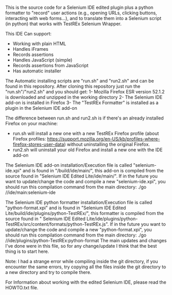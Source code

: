 This is the source code for a Selenium IDE edited plugin plus a python formatter to "record" user actions (e.g., opening URLs,
clicking buttons, interacting with web forms...), and to translate them into a Selenium script (in python) that works with TestREx Selenium Wrapper.

This IDE Can support:

* Working with plain HTML
* Handles iFrames
* Records assertions
* Handles JavaScript (simple)
* Records assertions from JavaScript
* Has automatic installer

The Automatic installing scripts are "run.sh" and "run2.sh" and can be found in this repository.
After cloning this repository just run the "run.sh"/"run2.sh" and you should get:
1- Mozilla Firefox ESR version 52.1.2 is downloaded and unzipped in the working directory
2- The Selenium IDE add-on is installed in Firefox
3- The "TestREx Formatter" is installed as a plugin in the Selenium IDE add-on

The difference between run.sh and run2.sh is if there's an already installed Firefox on your machine:

* run.sh will install a new one with a new TestREx Firefox profile (about Firefox profiles: https://support.mozilla.org/en-US/kb/profiles-where-firefox-stores-user-data) without uninstalling the original Firefox.
* run2.sh will uninstall your old Firefox and install a new one with the IDE add-on


The Selenium IDE add-on installation/Execution file is called "selenium-ide.xpi" and is found in "/build/ide/main/", this add-on is compiled from the source
found in "Selenium IDE Edited Lite/ide/main/". If in the future you want to update/change the code and compile a new "selenium-ide.xpi",
you should run this compilation command from the main directory:
./go //ide/main:selenium-ide

The Selenium IDE python formatter installation/Execution file is called "python-format.xpi" and is found in "Selenium IDE Edited Lite/build/ide/plugins/python-TestREx/", this formatter is compiled from the source found in " Selenium IDE Edited Lite/ide/plugins/python-TestREx/src/content/formats/python-TestREx.js".
If in the future you want to update/change the code and compile a new "python-format.xpi",
you should run this compilation command from the main directory:
./go //ide/plugins/python-TestREx:python-format
The main updates and changes I've done were in this file, so for any change/update I think that the best thing is to start here.

Note: I had a strange error while compiling inside the git directory, if you encounter the same errors, try copying all the files inside the git directory to a new directory and try to compile there.

For Information about working with the edited Selenium IDE, please read the HOWTO.txt file.